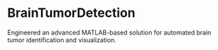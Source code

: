 # BrainTumorDetection
Engineered an advanced MATLAB-based solution for automated brain tumor identification and visualization.
